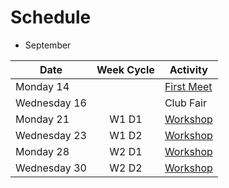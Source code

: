 # Schedule

- September

| Date         | Week Cycle | Activity                                  |
|--------------|:----------:|-------------------------------------------|
| Monday 14    |            | [First Meet](meetings/9_14_Meeting_I.pdf) |
| Wednesday 16 |            | Club Fair                                 |
| Monday 21    | W1 D1      | [Workshop](meetings/9_21_Meeting_II.pdf)  |
| Wednesday 23 | W1 D2      | [Workshop](meetings/9_23_Meeting_III.pdf) |
| Monday 28    | W2 D1      | [Workshop](meetings/9_28_Meeting_IV.pdf)  |
| Wednesday 30 | W2 D2      | [Workshop](meetings/9_30_Meeting_V.pdf)   |

